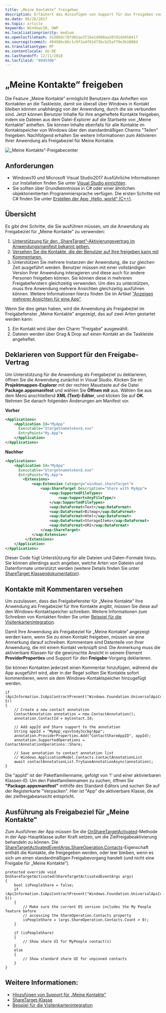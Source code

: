 ```yaml
---
title: „Meine Kontakte” freigeben
description: Erläutert das Hinzufügen von Support für das Freigeben von „Meine Kontakte”
ms.date: 06/28/2017
ms.topic: article
keywords: Windows10, UWP
ms.localizationpriority: medium
ms.openlocfilehash: 91d88dc78fd02ae3f16e1d980aa207d1dd458417
ms.sourcegitcommit: 49d58bc66c1c9f2a4f81473bcb25af79e2b1088d
ms.translationtype: MT
ms.contentlocale: de-DE
ms.lasthandoff: 12/11/2018
ms.locfileid: "8945396"
---
```

# <a name="my-people-sharing"></a>„Meine Kontakte” freigeben

Die Feature „Meine Kontakte” ermöglicht Benutzern das Anheften von Kontakten an die Taskleiste, damit sie überall über Windows in Kontakt bleiben können unabhängig von der Anwendung, durch die sie verbunden sind. Jetzt können Benutzer Inhalte für ihre angeheftete Kontakte freigeben, indem sie Dateien aus dem Datei-Explorer auf die Startseite von „Meine Kontakte” anheften. Sie können Inhalte ebenfalls für alle Kontakte im Kontaktspeicher von Windows über den standardmäßigen Charms "Teilen" freigeben. Nachfolgend erhalten Sie weitere Informationen zum Aktivieren Ihrer Anwendung als Freigabeziel für Meine Kontakte.

![„Meine Kontakte”-Freigabecenter](images/my-people-sharing.png)

## <a name="requirements"></a>Anforderungen

+ Windows10 und Microsoft Visual Studio2017 Ausführliche Informationen zur Installation finden Sie unter [Visual Studio einrichten](https://docs.microsoft.com/en-us/windows/uwp/get-started/get-set-up).
+ Sie sollten über Grundkenntnisse in C# oder einer ähnlichen objektorientierten Programmiersprache verfügen. Die ersten Schritte mit C# finden Sie unter [Erstellen der App „Hello, world“ (C++)](https://docs.microsoft.com/en-us/windows/uwp/get-started/create-a-hello-world-app-xaml-universal).

## <a name="overview"></a>Übersicht

Es gibt drei Schritte, die Sie ausführen müssen, um die Anwendung als Freigabeziel für „Meine Kontakte” zu verwenden:

1. [Unterstützung für den „ShareTarget”-Aktivierungsvertrag im Anwendungsmanifest bekannt geben.](https://docs.microsoft.com/en-us/windows/uwp/contacts-and-calendar/my-people-sharing#declaring-support-for-the-share-contract)
2. [Versehen Sie die Kontakte, die der Benutzer auf Ihre freigeben kann mit Kommentaren.](https://docs.microsoft.com/en-us/windows/uwp/contacts-and-calendar/my-people-sharing#annotating-contacts)
3. Unterstützen Sie mehrere Instanzen der Anwendung, die zur gleichen Zeit ausgeführt werden.  Benutzer müssen mit einer vollständigen Version Ihrer Anwendung interagieren und diese auch für andere Personen freigeben können. Sie können diese in mehreren Freigabefenstern gleichzeitig verwenden. Um dies zu unterstützen, muss Ihre Anwendung mehrere Ansichten gleichzeitig ausführen können. Weitere Informationen hierzu finden Sie im Artikel ["Anzeigen mehrerer Ansichten für eine App"](https://docs.microsoft.com/en-us/windows/uwp/layout/show-multiple-views).

Wenn Sie dies getan haben, wird die Anwendung als Freigabeziel im Freigabefenster „Meine Kontakte” angezeigt, das auf zwei Arten gestartet werden kann:
1. Ein Kontakt wird über den Charm "Freigabe" ausgewählt.
2. Dateien werden über Drag & Drop auf einen Kontakt an die Taskleiste angeheftet.

## <a name="declaring-support-for-the-share-contract"></a>Deklarieren von Support für den Freigabe-Vertrag

Um Unterstützung für die Anwendung als Freigabeziel zu deklarieren, öffnen Sie die Anwendung zunächst in Visual Studio. Klicken Sie im **Projektmappen-Explorer** mit der rechten Maustaste auf die Datei **Package.appxmanifest** und wählen Sie **Öffnen mit** aus. Wählen Sie aus dem Menü anschließend **XML (Text)-Editor**, und klicken Sie auf **OK**. Nehmen Sie danach folgenden Änderungen am Manifest vor.


**Vorher**
```xml
<Applications>
    <Application Id="MyApp"
      Executable="$targetnametoken$.exe"
      EntryPoint="My.App">
    </Application>
</Applications>
```

**Nachher**

```xml
<Applications>
    <Application Id="MyApp"
      Executable="$targetnametoken$.exe"
      EntryPoint="My.App">
        <Extensions>
            <uap:Extension Category="windows.shareTarget">
                <uap:ShareTarget Description="Share with MyApp">
                    <uap:SupportedFileTypes>
                        <uap:SupportsAnyFileType/>
                    </uap:SupportedFileTypes>
                    <uap:DataFormat>Text</uap:DataFormat>
                    <uap:DataFormat>Bitmap</uap:DataFormat>
                    <uap:DataFormat>Html</uap:DataFormat>
                    <uap:DataFormat>StorageItems</uap:DataFormat>
                    <uap:DataFormat>URI</uap:DataFormat>
                </uap:ShareTarget>
            </uap:Extension>
         </Extensions>
    </Application>
</Applications>
```

Dieser Code fügt Unterstützung für alle Dateien und Daten-Formate hinzu. Sie können allerdings auch angeben, welche Arten von Dateien und Datenformate unterstützt werden (weitere Details finden Sie unter [ShareTarget Klassendokumentation](https://docs.microsoft.com/en-us/uwp/schemas/appxpackage/appxmanifestschema/element-sharetarget)).

## <a name="annotating-contacts"></a>Kontakte mit Kommentaren versehen

Um zuzulassen, dass das Freigabefenster für „Meine Kontakte” Ihre Anwendung als Freigabeziel für Ihre Kontakte angibt, müssen Sie diese auf den Windows-Kontaktspeicher schreiben. Weitere Informationen zum Schreiben von Kontakten finden Sie unter [Beispiel für die Visitenkartenintegration](https://github.com/Microsoft/Windows-universal-samples/tree/6370138b150ca8a34ff86de376ab6408c5587f5d/Samples/ContactCardIntegration). 

Damit Ihre Anwendung als Freigabeziel für „Meine Kontakte” angezeigt werden kann, wenn Sie zu einen Kontakt freigeben, müssen sie eine Anmerkung darauf schreiben. Kommentare sind Datenteile von Ihrer Anwendung, die mit einem Kontakt verknüpft sind. Die Anmerkung muss die aktivierbare Klassen für die gewünschte Ansicht in seinem Element **ProviderProperties** und Support für den **Freigabe**-Vorgang deklarieren.

Sie können Kontakten jederzeit einen Kommentar hinzufügen, während die App ausgeführt wird, aber in der Regel sollten Sie Kontakte sofort kommentieren, wenn sie dem Windows-Kontaktspeicher hinzugefügt werden.

```Csharp
if (ApiInformation.IsApiContractPresent("Windows.Foundation.UniversalApiContract", 5))
{
    // Create a new contact annotation
    ContactAnnotation annotation = new ContactAnnotation();
    annotation.ContactId = myContact.Id;

    // Add appId and Share support to the annotation
    String appId = "MyApp_vqvv5s4y3scbg!App";
    annotation.ProviderProperties.Add("ContactShareAppID", appId);
    annotation.SupportedOperations = ContactAnnotationOperations::Share;

    // Save annotation to contact annotation list
    // Windows.ApplicationModel.Contacts.ContactAnnotationList 
    await contactAnnotationList.TrySaveAnnotationAsync(annotation);
}
```

Die “appId” ist der Paketfamilienname, gefolgt von ‘!’ und einer aktivierbaren Klassen-ID. Um den Paketfamiliennamen zu suchen, öffnen Sie **"Package.appxmanifest"** mithilfe des Standard-Editors und suchen Sie auf der Registerkarte "Verpacken". Hier ist "App" die aktivierbare Klasse, die der zielfreigabeansicht entspricht.

## <a name="running-as-a-my-people-share-target"></a>Ausführung als Freigabeziel für „Meine Kontakte”

Zum Ausführen der App müssen Sie die [OnShareTargetActivated](https://docs.microsoft.com/en-us/uwp/api/Windows.UI.Xaml.Application#Windows_UI_Xaml_Application_OnShareTargetActivated_Windows_ApplicationModel_Activation_ShareTargetActivatedEventArgs_)-Methode in der App-Hauptklasse außer Kraft setzen, um die Zielfreigabeaktivierung behandeln zu können. Die [ShareTargetActivatedEventArgs.ShareOperation.Contacts](https://docs.microsoft.com/en-us/uwp/api/windows.applicationmodel.datatransfer.sharetarget.shareoperation#Properties)-Eigenschaft enthält die Kontakte, die freigegeben werden, oder leer bleiben, wenn es sich um einen standardmäßigen Freigabevorgang handelt (und nicht eine Freigabe für „Meine Kontakte”).

```Csharp
protected override void OnShareTargetActivated(ShareTargetActivatedEventArgs args)
{
    bool isPeopleShare = false;
    if (ApiInformation.IsApiContractPresent("Windows.Foundation.UniversalApiContract", 5))
    {
        // Make sure the current OS version includes the My People feature before
        // accessing the ShareOperation.Contacts property
        isPeopleShare = (args.ShareOperation.Contacts.Count > 0);
    }

    if (isPeopleShare)
    {
        // Show share UI for MyPeople contact(s)
    }
    else
    {
        // Show standard share UI for unpinned contacts
    }
}
```

## <a name="see-also"></a>Weitere Informationen:
+ [Hinzufügen von Support für „Meine Kontakte”](my-people-support.md)
+ [ShareTarget-Klasse](https://docs.microsoft.com/en-us/uwp/schemas/appxpackage/appxmanifestschema/element-sharetarget)
+ [Beispiel für die Visitenkartenintegration](https://github.com/Microsoft/Windows-universal-samples/tree/6370138b150ca8a34ff86de376ab6408c5587f5d/Samples/ContactCardIntegration)
